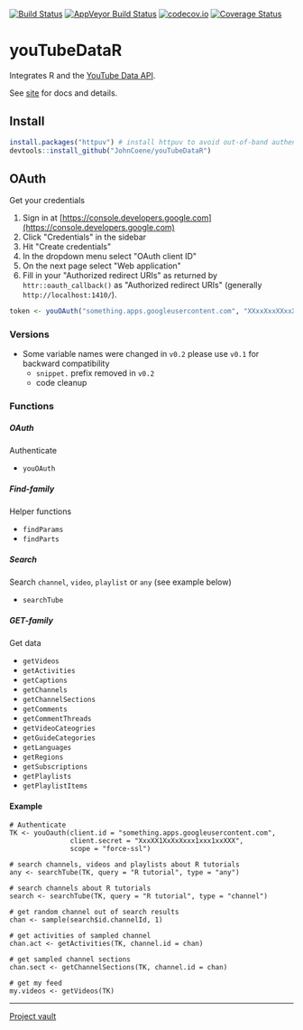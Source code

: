 [![Build Status](https://travis-ci.org/JohnCoene/youTubeDataR.svg?branch=master)](https://travis-ci.org/JohnCoene/youTubeDataR)
[![AppVeyor Build Status](https://ci.appveyor.com/api/projects/status/github/JohnCoene/youTubeDataR?branch=master&svg=true)](https://ci.appveyor.com/project/JohnCoene/youTubeDataR)
[![codecov.io](https://codecov.io/github/JohnCoene/youTubeDataR/coverage.svg?branch=master)](https://codecov.io/github/JohnCoene/youTubeDataR?branch=master)
[![Coverage Status](https://coveralls.io/repos/github/JohnCoene/youTubeDataR/badge.svg?branch=master)](https://coveralls.io/github/JohnCoene/youTubeDataR?branch=master)

# youTubeDataR

Integrates R and the [YouTube Data API](https://developers.google.com/youtube/v3/).

See [site](http://john-coene.com/packages/youTubeDataR/) for docs and details.

## Install

```R
install.packages("httpuv") # install httpuv to avoid out-of-band authentication
devtools::install_github("JohnCoene/youTubeDataR")
```

## OAuth

Get your credentials

1. Sign in at [https://console.developers.google.com](https://console.developers.google.com)
2. Click "Credentials" in the sidebar
3. Hit "Create credentials"
4. In the dropdown menu select "OAuth client ID"
5. On the next page select "Web application"
6. Fill in your "Authorized redirect URIs" as returned by `httr::oauth_callback()` as "Authorized redirect URIs" (generally `http://localhost:1410/`).

```R
token <- youOAuth("something.apps.googleusercontent.com", "XXxxXxxXXxxXxxXX")
```

### Versions ###

* Some variable names were changed in `v0.2` please use `v0.1` for backward compatibility
  - `snippet.` prefix removed in `v0.2`
  - code cleanup

### Functions ###

##### OAuth #####

Authenticate

* `youOAuth`

##### Find-family #####

Helper functions

* `findParams`
* `findParts`

##### Search #####

Search `channel`, `video`, `playlist` or `any` (see example below)

* `searchTube`

##### GET-family #####

Get data

* `getVideos`
* `getActivities`
* `getCaptions`
* `getChannels`
* `getChannelSections`
* `getComments`
* `getCommentThreads`
* `getVideoCateogries`
* `getGuideCategories`
* `getLanguages`
* `getRegions`
* `getSubscriptions`
* `getPlaylists`
* `getPlaylistItems`

#### Example ####

```
# Authenticate
TK <- youOauth(client.id = "something.apps.googleusercontent.com",
               client.secret = "XxxXX1XxXxXxxx1xxx1xxXXX", 
               scope = "force-ssl")

# search channels, videos and playlists about R tutorials
any <- searchTube(TK, query = "R tutorial", type = "any")
               
# search channels about R tutorials
search <- searchTube(TK, query = "R tutorial", type = "channel")
  
# get random channel out of search results
chan <- sample(search$id.channelId, 1)
  
# get activities of sampled channel
chan.act <- getActivities(TK, channel.id = chan)

# get sampled channel sections
chan.sect <- getChannelSections(TK, channel.id = chan)

# get my feed
my.videos <- getVideos(TK)
```

-----------------------------------

[Project vault](http://johncoene.github.io/projects/)